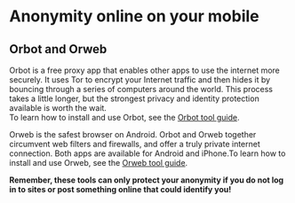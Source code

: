 [Title]: # (Anonymity online on your mobile)
[Difficulty]: # (Advanced)
[Order]: # (2)

# Anonymity online on your mobile

## Orbot and Orweb

Orbot is a free proxy app that enables other apps to use the internet more securely. It uses Tor to encrypt your Internet traffic and then hides it by bouncing through a series of computers around the world. This process takes a little longer, but the strongest privacy and identity protection available is worth the wait.  
To learn how to install and use Orbot, see the [Orbot tool guide](umbrella://lesson/orbot-&-orweb). 

Orweb is the safest browser on Android. Orbot and Orweb together circumvent web filters and firewalls, and offer a truly private internet connection. Both apps are available for Android and iPhone.To learn how to install and use Orweb, see the [Orweb tool guide](umbrella://lesson/orbot-&-orweb). 

**Remember, these tools can only protect your anonymity if you do not log in to sites or post something online that could identify you!**